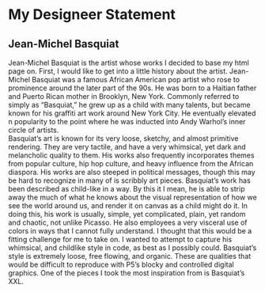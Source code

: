 # My Designeer Statement
## Jean-Michel Basquiat

Jean-Michel Basquiat is the artist whose works I decided to base my html page on.  First, I would like to get into a little history about the artist.   Jean-Michel Basquiat was a famous African American pop artist who rose to prominence around the later part of the 90s.  He was born to a Haitian father and Puerto Rican mother in Brooklyn, New York.  Commonly referred to simply as “Basquiat,” he grew up as a child with many talents, but became known for his graffiti art work around New York City.  He eventually elevated n popularity to the point where he was inducted into Andy Warhol’s inner circle of artists.   
Basquiat’s art is known for its very loose, sketchy, and almost primitive rendering.  They are very tactile, and have a very whimsical, yet dark and melancholic quality to them.  His works also frequently incorporates themes from popular culture, hip hop culture, and heavy influence from the African diaspora.  His works are also steeped in political messages, though this may be hard to recognize in many of is scribbly art pieces.  Basquiat’s work has been described as child-like in a way.  By this it I mean, he is able to strip away the much of what he knows about the visual representation of how we see the world around us, and render it on canvas as a child might do it. In doing this, his work is usually, simple, yet complicated, plain, yet random and chaotic, not unlike Picasso.  He also employees a very visceral use of colors in ways that I cannot fully understand. 
I thought that this would be a fitting challenge for me to take on. I wanted to attempt to capture his whimsical, and childlike style in code, as best as I possibly could.  Basquiat’s style is extremely loose, free flowing, and organic.  These are qualities that would be difficult to reproduce with P5’s blocky and controlled digital graphics.  One of the pieces I took the most inspiration from is Basquiat’s XXL.
